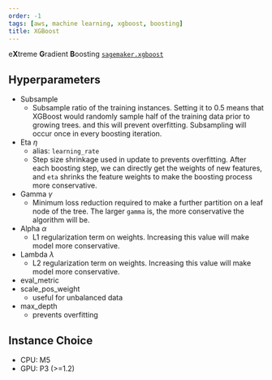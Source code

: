 ```yaml
---
order: -1
tags: [aws, machine learning, xgboost, boosting]
title: XGBoost
---
```


e**X**treme **G**radient **B**oosting [`sagemaker.xgboost`](https://docs.aws.amazon.com/sagemaker/latest/dg/xgboost.html)

## Hyperparameters

- Subsample
	- Subsample ratio of the training instances. Setting it to 0.5 means that XGBoost would randomly sample half of the training data prior to growing trees. and this will prevent overfitting. Subsampling will occur once in every boosting iteration.
- Eta $\eta$
	- alias: `learning_rate`
    - Step size shrinkage used in update to prevents overfitting. After each boosting step, we can directly get the weights of new features, and `eta` shrinks the feature weights to make the boosting process more conservative.
- Gamma $\gamma$
	- Minimum loss reduction required to make a further partition on a leaf node of the tree. The larger `gamma` is, the more conservative the algorithm will be.
- Alpha $\alpha$
	- L1 regularization term on weights. Increasing this value will make model more conservative.
- Lambda $\lambda$
	- L2 regularization term on weights. Increasing this value will make model more conservative.
- eval_metric
- scale_pos_weight
	- useful for unbalanced data
- max_depth
	- prevents overfitting

## Instance Choice

- CPU: M5
- GPU: P3 (>=1.2)